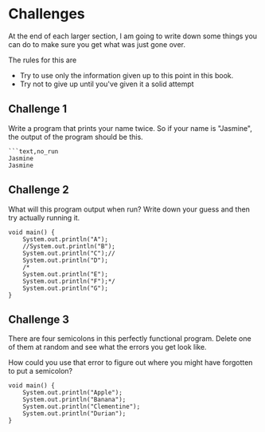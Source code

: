 # Challenges

At the end of each larger section, I am going to write down some things you can do
to make sure you get what was just gone over.

The rules for this are

- Try to use only the information given up to this point in this book.
- Try not to give up until you've given it a solid attempt

## Challenge 1

Write a program that prints your name twice. So if your name is "Jasmine", the output of the program should be this.

```text,no_run
```text,no_run
Jasmine
Jasmine
```

## Challenge 2

What will this program output when run? Write down your guess and then try actually running it.

```text
void main() {
    System.out.println("A");
    //System.out.println("B");
    System.out.println("C");//
    System.out.println("D");
    /*
    System.out.println("E");
    System.out.println("F");*/
    System.out.println("G");
}
```

## Challenge 3

There are four semicolons in this perfectly functional program. Delete one of them at random and see what the errors you get look like.

How could you use that error to figure out where you might have forgotten to put a semicolon?

```java,editable
void main() {
    System.out.println("Apple");
    System.out.println("Banana");
    System.out.println("Clementine");
    System.out.println("Durian");
}
```
